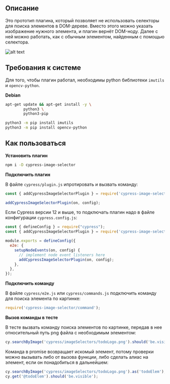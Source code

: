 ## Описание

Это прототип плагина, который позволяет не использовать селекторы для поиска элементов в DOM-дереве. Вместо этого можно указать изображение нужного элемента, и плагин вернёт DOM-ноду. Далее с ней можно работать, как с обычным элементом, найденным с помощью селектора.

![alt text](https://gitlab.com/dakhetov/cypress-image-selector/-/raw/main/searchImage.png)

## Требования к системе

Для того, чтобы плагин работал, необходимы python библиотеки `imutils` и `opencv-python`.

**Debian**

```bash
apt-get update && apt-get install -y \
        python3 \
        python3-pip

python3 -m pip install imutils
python3 -m pip install opencv-python
```

## Как пользоваться

**Установить плагин**

```bash
npm i -D cypress-image-selector
```

**Подключить плагин**

В файле `cypress/plugin.js` ипротировать и вызвать команду:

```js
const { addCypressImageSelectorPlugin } = require('cypress-image-selector/plugin');

addCypressImageSelectorPlugin(on, config);
```

Если Cypress версии 12 и выше, то подключать плагин надо в файле конфигурации `cypress.config.js`:

```js
const { defineConfig } = require("cypress");
const { addCypressImageSelectorPlugin } = require('cypress-image-selector/plugin');

module.exports = defineConfig({ 
  e2e: {
    setupNodeEvents(on, config) {
      // implement node event listeners here
      addCypressImageSelectorPlugin(on, config);
    },
  },
});
```

**Подключить команду**

В файле `cypress/e2e.js` или `cypress/commands.js` подключить команду для поиска элемента по картинке:

```js
require('cypress-image-selector/command');
```

**Вызов команды в тесте**

В тесте вызвать команду поиска элементов по картинке, передав в нее относительный путь png файла с необходимым элементом:

```js
cy.searchByImage('cypress/imageSelectors/todoLogo.png').should('be.visible');
```

Команда в promise возвращает искомый элемент, потому проверки можно вызывать либо от вызова функции, либо сделать алиас на элемент, если он понадобиться в дальнейшем:

```js
cy.searchByImage('cypress/imageSelectors/todoLogo.png').as('todoElem');
cy.get('@todoElem').should('be.visible');
```
